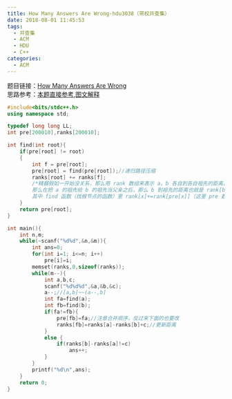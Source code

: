 ```yaml
---
title: How Many Answers Are Wrong-hdu3038（带权并查集）
date: 2018-08-01 11:45:53
tags:
  - 并查集
  - ACM
  - HDU
  - C++
categories:
  - ACM
---
```


题目链接：[How Many Answers Are Wrong](http://acm.hdu.edu.cn/showproblem.php?pid=3038)  
思路参考：[本题直接参考](https://blog.csdn.net/duan_1998/article/details/70196576),[图文解释](https://blog.csdn.net/dextrad_ihacker/article/details/51016017)

<!--more-->

```cpp
#include<bits/stdc++.h>
using namespace std;

typedef long long LL;
int pre[200010],ranks[200010];

int find(int root){
    if(pre[root] != root)
    {
        int f = pre[root];
        pre[root] = find(pre[root]);//递归路径压缩
        ranks[root] += ranks[f];
        /*精髓假如一开始没关系，那么用 rank 数组来表示 a，b 各自到各自祖先的距离。
        那么在把 a 的祖先给 b 的祖先当父亲之后，那么 b 到祖先的距离也就是 rank[b] 就要再加上 b 原本的祖先到 a 的祖先的距离，更新一下，
        其中 find 函数（找根节点的函数）里 rank[x]+=rank[pre[x]]（这里 pre 数组存的是对应数的父节点）*/
    }
    return pre[root];
}

int main(){
    int n,m;
    while(~scanf("%d%d",&n,&m)){
        int ans=0;
        for(int i=1; i<=n; i++)
            pre[i]=i;
        memset(ranks,0,sizeof(ranks));
        while(m--){
            int a,b,c;
            scanf("%d%d%d",&a,&b,&c);
            a--;//[a,b]~~(a--,b]
            int fa=find(a);
            int fb=find(b);
            if(fa!=fb){
                pre[fb]=fa;//注意合并顺序，反过来下面的也要改
                ranks[fb]=ranks[a]-ranks[b]+c;//更新距离
            }
            else {
                if(ranks[b]-ranks[a]!=c)
                    ans++;
            }
        }
        printf("%d\n",ans);
    }
    return 0;
}

```
